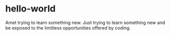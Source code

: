# hello-world
Amet trying to learn something new.
Just trying to learn something new and be exposed to the limitless opportunities offered by coding.
